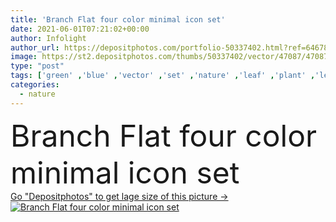 ```yaml
---
title: 'Branch Flat four color minimal icon set'
date: 2021-06-01T07:21:02+00:00
author: Infolight
author_url: https://depositphotos.com/portfolio-50337402.html?ref=64678756
image: https://st2.depositphotos.com/thumbs/50337402/vector/47087/470872746/api_thumb_450.jpg?forcejpeg=true
type: "post"
tags: ['green' ,'blue' ,'vector' ,'set' ,'nature' ,'leaf' ,'plant' ,'leaves' ,'branch' ,'symbol' ,'icon' ,'flat' ,'part' ,'branches' ,'logo' ,'ecologic' ,'minimal' ,'eps' ,'premium' ]
categories: 
  - nature
---
```

<div aling="center">
            <font size="60"> Branch Flat four color minimal icon set</font>   
</div>
<div>
    <a href='https://st2.depositphotos.com/thumbs/50337402/vector/47087/470872746/api_thumb_450.jpg?forcejpeg=true?ref=64678756' target=_blank > Go "Depositphotos" to get lage size of this picture ->
        <img href='https://st2.depositphotos.com/thumbs/50337402/vector/47087/470872746/api_thumb_450.jpg?forcejpeg=true?ref=64678756' src='https://st2.depositphotos.com/50337402/47087/v/950/depositphotos_470872746-stock-illustration-branch-flat-four-color-minimal.jpg?forcejpeg=true' alt='Branch Flat four color minimal icon set' >
    </a>
</div>
